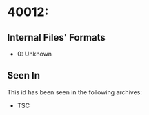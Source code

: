 # 40012: 

## Internal Files' Formats
- 0: Unknown

## Seen In

This id has been seen in the following archives:  

- TSC  
